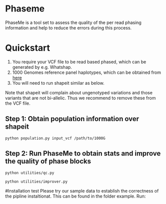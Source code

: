 Phaseme
======

PhaseMe is a tool set to assess the quality of the per read phasing information and help to reduce the errors during this process.


# Quickstart

1. You require your VCF file to be read based phased, which can be generated by e.g. Whatshap. 
2. 1000 Genomes reference panel haplotypes, which can be obtained from [here](https://mathgen.stats.ox.ac.uk/impute/1000GP_Phase3.html)
3. You will need to run shapeit similar as below. 


Note that shapeit will complain about ungenotyped variations and those variants that are not bi-allelic. Thus we recommend to remove these from the VCF file.


## Step 1: Obtain population information over shapeit


```
python population.py input_vcf /path/to/1000G
```



## Step 2: Run PhaseMe to obtain stats and improve the quality of phase blocks

```
python utilities/qc.py

python utilities/improver.py
```


#Installation test
Please try our sample data to establish the correctness of the pipline instaltionat. This can be found in the folder example.
Run:


